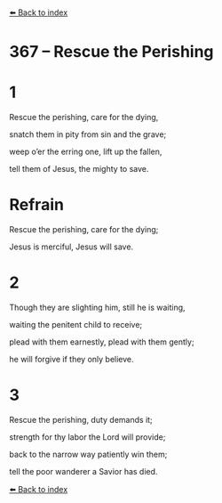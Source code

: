 [⬅️ Back to index](../README.md)

# 367 – Rescue the Perishing





# 1

Rescue the perishing, care for the dying,

snatch them in pity from sin and the grave;

weep o’er the erring one, lift up the fallen,

tell them of Jesus, the mighty to save.



# Refrain

Rescue the perishing, care for the dying;

Jesus is merciful, Jesus will save.



# 2

Though they are slighting him, still he is waiting,

waiting the penitent child to receive;

plead with them earnestly, plead with them gently;

he will forgive if they only believe.



# 3

Rescue the perishing, duty demands it;

strength for thy labor the Lord will provide;

back to the narrow way patiently win them;

tell the poor wanderer a Savior has died.

[⬅️ Back to index](../README.md)
